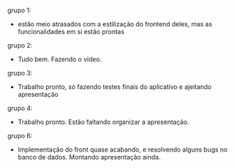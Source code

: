 grupo 1:
- estão meio atrasados com a estilização do frontend deles, mas as funcionalidades em si estão prontas

grupo 2:
- Tudo bem. Fazendo o vídeo.

grupo 3:
- Trabalho pronto, só fazendo testes finais do aplicativo e ajeitando apresentação

grupo 4:
- Trabalho pronto. Estão faltando organizar a apresentação.

grupo 6:
- Implementação do front quase acabando, e resolvendo alguns bugs no banco de dados. Montando apresentação ainda.